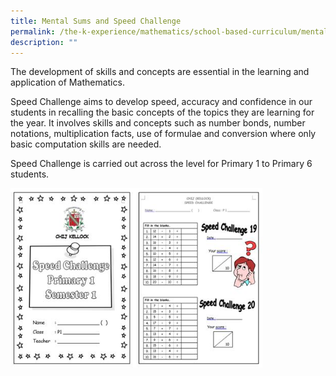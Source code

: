 ```yaml
---
title: Mental Sums and Speed Challenge
permalink: /the-k-experience/mathematics/school-based-curriculum/mental-sums-and-speed-challenge/
description: ""
---
```

<p>The development of skills and concepts are essential in the learning and application of Mathematics.</p>
<p>Speed Challenge aims to develop speed, accuracy and confidence in our students in recalling the basic concepts of the topics they are learning for the year. It involves skills and concepts such as number bonds, number notations, multiplication facts, use of formulae and conversion where only basic computation skills are needed.&nbsp;</p>
<p>Speed Challenge is carried out across the level for Primary 1 to Primary 6 students.</p>
<img style="width: 80%;" src="/images/mssc.jpg" />